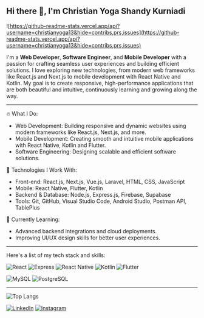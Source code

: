## Hi there 👋, I'm Christian Yoga Shandy Kurniadi

![https://github-readme-stats.vercel.app/api?username=christianyoga13&hide=contribs,prs,issues](https://github-readme-stats.vercel.app/api?username=christianyoga13&hide=contribs,prs,issues)


I'm a **Web Developer**, **Software Engineer**, and **Mobile Developer** with a passion for crafting seamless user experiences and building efficient solutions. I love exploring new technologies, from modern web frameworks like React.js and Next.js to mobile development with React Native and Kotlin. My goal is to create responsive, high-performance applications that are both beautiful and intuitive, continuously learning and growing along the way.

---

🔥 What I Do:
- Web Development: Building responsive and dynamic websites using modern frameworks like React.js, Next.js, and more.
- Mobile Development: Creating smooth and intuitive mobile applications with React Native, Kotlin and Flutter.
- Software Engineering: Designing scalable and efficient software solutions.

🔧 Technologies I Work With:
- Front-end: React.js, Next.js, Vue.js, Laravel, HTML, CSS, JavaScript
- Mobile: React Native, Flutter, Kotlin
- Backend & Database: Node.js, Express.js, Firebase, Supabase
- Tools: Git, GitHub, Visual Studio Code, Android Studio, Postman API, TablePlus

🌱 Currently Learning:
- Advanced backend integrations and cloud deployments.
- Improving UI/UX design skills for better user experiences.

---

Here's a list of my tech stack and skills:


![React](https://img.shields.io/badge/-React-blue?style=for-the-badge)
![Express](https://img.shields.io/badge/-Express-green?style=for-the-badge)
![React Native](https://img.shields.io/badge/-react_native-blue?style=for-the-badge)
![Kotlin](https://img.shields.io/badge/-Kotlin-7F52FF?style=for-the-badge)
![Flutter](https://img.shields.io/badge/-Flutter-purple?style=for-the-badge)

![MySQL](https://img.shields.io/badge/-mysql-white?style=for-the-badge)
![PostgreSQL](https://img.shields.io/badge/-postgresql-lightblue?style=for-the-badge)

---

![Top Langs](https://github-readme-stats.vercel.app/api/top-langs/?username=christianyoga13&layout=compact)


[![LinkedIn](https://cdn2.iconfinder.com/data/icons/social-media-2285/512/1_Linkedin_unofficial_colored_svg-48.png)](https://www.linkedin.com/in/christianyogask/)
[![Instagram](https://cdn2.iconfinder.com/data/icons/social-media-applications/64/social_media_applications_3-instagram-48.png)](https://www.instagram.com/christianysk13/)
